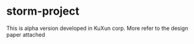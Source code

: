 # storm-project

This is alpha version developed in KuXun corp. More refer to the design paper attached
